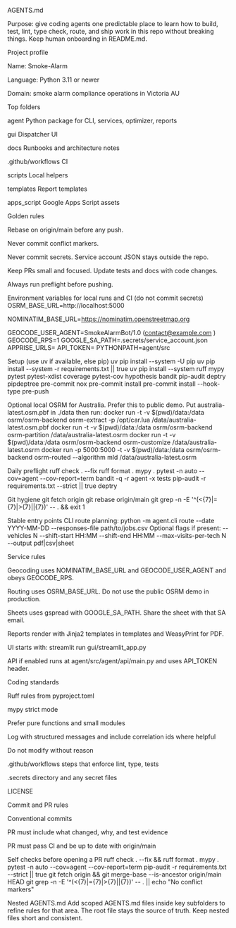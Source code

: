 AGENTS.md

Purpose: give coding agents one predictable place to learn how to build, test, lint, type check, route, and ship work in this repo without breaking things. Keep human onboarding in README.md.

Project profile

Name: Smoke-Alarm

Language: Python 3.11 or newer

Domain: smoke alarm compliance operations in Victoria AU

Top folders

agent Python package for CLI, services, optimizer, reports

gui Dispatcher UI

docs Runbooks and architecture notes

.github/workflows CI

scripts Local helpers

templates Report templates

apps_script Google Apps Script assets

Golden rules

Rebase on origin/main before any push.

Never commit conflict markers.

Never commit secrets. Service account JSON stays outside the repo.

Keep PRs small and focused. Update tests and docs with code changes.

Always run preflight before pushing.

Environment variables for local runs and CI (do not commit secrets)
OSRM_BASE_URL=http://localhost:5000

NOMINATIM_BASE_URL=https://nominatim.openstreetmap.org

GEOCODE_USER_AGENT=SmokeAlarmBot/1.0 (contact@example.com
)
GEOCODE_RPS=1
GOOGLE_SA_PATH=.secrets/service_account.json
APPRISE_URLS=
API_TOKEN=
PYTHONPATH=agent/src

Setup (use uv if available, else pip)
uv pip install --system -U pip
uv pip install --system -r requirements.txt || true
uv pip install --system ruff mypy pytest pytest-xdist coverage pytest-cov hypothesis bandit pip-audit deptry pipdeptree pre-commit nox
pre-commit install
pre-commit install --hook-type pre-push

Optional local OSRM for Australia. Prefer this to public demo.
Put australia-latest.osm.pbf in ./data then run:
docker run -t -v $(pwd)/data:/data osrm/osrm-backend osrm-extract -p /opt/car.lua /data/australia-latest.osm.pbf
docker run -t -v $(pwd)/data:/data osrm/osrm-backend osrm-partition /data/australia-latest.osrm
docker run -t -v $(pwd)/data:/data osrm/osrm-backend osrm-customize /data/australia-latest.osrm
docker run -p 5000:5000 -t -v $(pwd)/data:/data osrm/osrm-backend osrm-routed --algorithm mld /data/australia-latest.osrm

Daily preflight
ruff check . --fix
ruff format .
mypy .
pytest -n auto --cov=agent --cov-report=term
bandit -q -r agent -x tests
pip-audit -r requirements.txt --strict || true
deptry

Git hygiene
git fetch origin
git rebase origin/main
git grep -n -E '^(<{7}|={7}|>{7}||{7})' -- . && exit 1

Stable entry points
CLI route planning:
python -m agent.cli route --date YYYY-MM-DD --responses-file path/to/jobs.csv
Optional flags if present:
--vehicles N
--shift-start HH:MM
--shift-end HH:MM
--max-visits-per-tech N
--output pdf|csv|sheet

Service rules

Geocoding uses NOMINATIM_BASE_URL and GEOCODE_USER_AGENT and obeys GEOCODE_RPS.

Routing uses OSRM_BASE_URL. Do not use the public OSRM demo in production.

Sheets uses gspread with GOOGLE_SA_PATH. Share the sheet with that SA email.

Reports render with Jinja2 templates in templates and WeasyPrint for PDF.

UI starts with: streamlit run gui/streamlit_app.py

API if enabled runs at agent/src/agent/api/main.py and uses API_TOKEN header.

Coding standards

Ruff rules from pyproject.toml

mypy strict mode

Prefer pure functions and small modules

Log with structured messages and include correlation ids where helpful

Do not modify without reason

.github/workflows steps that enforce lint, type, tests

.secrets directory and any secret files

LICENSE

Commit and PR rules

Conventional commits

PR must include what changed, why, and test evidence

PR must pass CI and be up to date with origin/main

Self checks before opening a PR
ruff check . --fix && ruff format .
mypy .
pytest -n auto --cov=agent --cov-report=term
pip-audit -r requirements.txt --strict || true
git fetch origin && git merge-base --is-ancestor origin/main HEAD
git grep -n -E '^(<{7}|={7}|>{7}||{7})' -- . || echo "No conflict markers"

Nested AGENTS.md
Add scoped AGENTS.md files inside key subfolders to refine rules for that area. The root file stays the source of truth. Keep nested files short and consistent.
